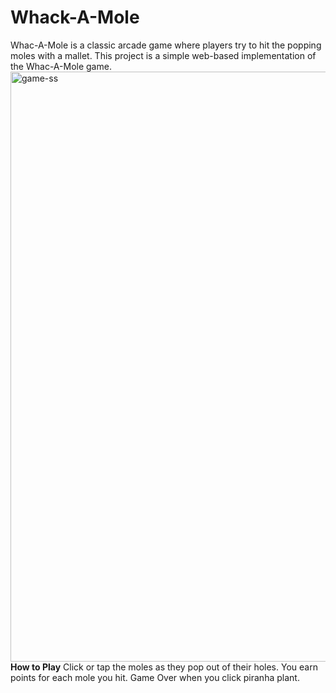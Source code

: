 # Whack-A-Mole
Whac-A-Mole is a classic arcade game where players try to hit the popping moles with a mallet. This project is a simple web-based implementation of the Whac-A-Mole game.
<img width="944" alt="game-ss" src="https://github.com/NipunBothra/Whack-A-Mole/assets/108601412/5c30de5c-a6c6-4f1d-9e55-890b7f7dd0e9">
**How to Play**
Click or tap the moles as they pop out of their holes.
You earn points for each mole you hit.
Game Over when you click piranha plant.
